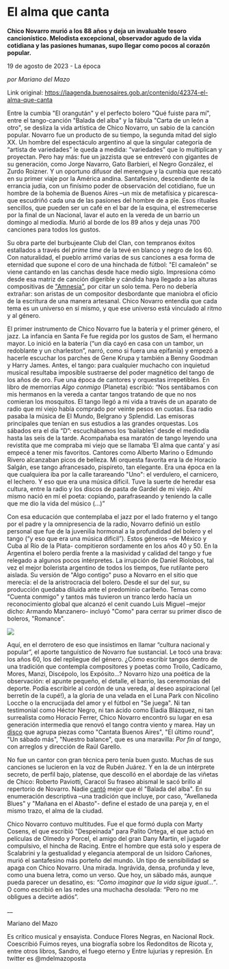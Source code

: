 # El alma que canta

**Chico Novarro murió a los 88 años y deja un invaluable tesoro cancionístico. Melodista excepcional, observador agudo de la vida cotidiana y las pasiones humanas, supo llegar como pocos al corazón popular.**

19 de agosto de 2023 - La época

_por Mariano del Mazo_

Link original: https://laagenda.buenosaires.gob.ar/contenido/42374-el-alma-que-canta



Entre la cumbia "El orangután" y el perfecto bolero "Qué fuiste para mí", entre el tango-canción "Balada del alba" y la fábula "Carta de un león a otro", se desliza la vida artística de Chico Novarro, un sabio de la canción popular. Novarro fue un producto de su tiempo, la segunda mitad del siglo XX. Un hombre del espectáculo argentino al que la singular categoría de “artista de variedades” le queda a medida: “variedades” que lo multiplican y proyectan. Pero hay más: fue un jazzista que se entreveró con gigantes de su generación, como Jorge Navarro, Gato Barbieri, el Negro González, el Zurdo Roizner. Y un oportuno difusor del merengue y la cumbia que rescató en su primer viaje por la América andina. Santafesino, descendiente de la errancia judía, con un finísimo poder de observación del cotidiano, fue un hombre de la bohemia de Buenos Aires –un mix de metafísica y picaresca- que escudriñó cada una de las pasiones del hombre de a pie. Esos rituales sencillos, que pueden ser un café en el bar de la esquina, el estremecerse por la final de un Nacional, lavar el auto en la vereda de un barrio un domingo al mediodía. Murió al borde de los 89 años y deja unas 700 canciones para todos los gustos.




Su obra parte del burbujeante Club del Clan, con tempranos éxitos estallados a través del *prime time* de la tevé en blanco y negro de los 60. Con naturalidad, el pueblo arrimó varias de sus canciones a esa forma de eternidad que supone el coro de una hinchada de fútbol: "El camaleón" se viene cantando en las canchas desde hace medio siglo. Impresiona cómo desde esa matriz de canción digerible y cándida haya llegado a las alturas compositivas de ["Amnesia"](https://www.youtube.com/watch?v=zFR3-xDNopQ), por citar un solo tema. Pero no debería extrañar: son aristas de un compositor desbordante que maniobra el oficio de la escritura de una manera artesanal. Chico Novarro entendía que cada tema es un universo en sí mismo, y que ese universo está vinculado al ritmo y al género.




El primer instrumento de Chico Novarro fue la batería y el primer género, el jazz. La infancia en Santa Fe fue regida por los gustos de Sam, el hermano mayor. Lo inició en la batería (“un día cayó en casa con un tambor, un redoblante y un charleston”, narró, como si fuera una epifanía) y empezó a hacerle escuchar los parches de Gene Krupa y también a Benny Goodman y Harry James. Antes, el tango: para cualquier muchacho con inquietud musical resultaba imposible sustraerse del poder magnético del tango de los años de oro. Fue una época de cantores y orquestas irrepetibles. En libro de memorrias *Algo conmigo* (Planeta) escribió: “Nos sentábamos con mis hermanos en la vereda a cantar tangos tratando de que no nos comieran los mosquitos. El tango llegó a mi vida a través de un aparato de radio que mi viejo había comprado por veinte pesos en cuotas. Esa radio pasaba la música de El Mundo, Belgrano y Splendid. Las emisoras principales que tenían en sus estudios a las grandes orquestas. Los sábados era el día “D”: escuchábamos los ‘bailables’ desde el mediodía hasta las seis de la tarde. Acompañaba esa maratón de tango leyendo una revistita que me compraba mi viejo que se llamaba ‘El alma que canta’ y así empecé a tener mis favoritos. Cantores como Alberto Marino o Edmundo Rivero alcanzaban picos de belleza. Mi orquesta favorita era la de Horacio Salgán, ese tango afrancesado, pispireto, tan elegante. Era una época en la que cualquiera iba por la calle tarareando "Uno": el verdulero, el carnicero, el lechero. Y eso que era una música dificil. Tuve la suerte de heredar esa cultura, entre la radio y los discos de pasta de Gardel de mi viejo. Ahí mismo nació en mí el poeta: copiando, parafraseando y teniendo la calle que me dio la vida del músico (…)”




Con esa educación que contemplaba el jazz por el lado fraterno y el tango por el padre y la omnipresencia de la radio, Novarro definió un estilo personal que fue de la juvenilia hormonal a la profundidad del bolero y el tango (“y eso que era una música dificil”). Estos géneros –de México y Cuba al Río de la Plata- compitieron sordamente en los años 40 y 50. En la Argentina el bolero perdía frente a la masividad y calidad del tango y fue relegado a algunos pocos intérpretes. La irrupción de Daniel Riolobos, tal vez el mejor bolerista argentino de todos los tiempos, fue rutilante pero aislada. Su versión de "Algo contigo" puso a Novarro en el sitio que merecía: el de la aristrocracia del bolero. Desde el sur del sur, su producción quedaba diluida ante el predominio caribeño. Temas como "Cuenta conmigo" y tantos más tuvieron un tranco lerdo hacía un reconocimiento global que alcanzó el cenit cuando Luis Miguel –mejor dicho: Armando Manzanero- incluyó "Como" para cerrar su primer disco de boleros, "Romance".




[![](https://img.youtube.com/vi/U2xR9YuwuRk/0.jpg)](https://www.youtube.com/watch?v=U2xR9YuwuRk)




Aquí, en el derrotero de eso que insistimos en llamar “cultura nacional y popular”, el aporte tanguístico de Novarro fue sustancial. Le tocó una brava: los años 60, los del repliegue del género. ¿Cómo escribir tangos dentro de una tradición que contempla compositores y poetas como Troilo, Cadícamo, Mores, Manzi, Discépolo, los Expósito…? Novarro hizo una poética de la observación: el apunte pequeño, el detalle, el barrio, las ceremonias del deporte. Podía escribirle al cordón de una vereda, al deseo aspiracional (¡el berretín de la cupé!), a la gloria de una velada en el Luna Park con Nicolino Locche o la encrucijada del amor y el fútbol en "Se juega". Ni tan testimonial como Héctor Negro, ni tan ácido como Eladia Blázquez, ni tan surrealista como Horacio Ferrer, Chico Novarro encontró su lugar en esa generación intermedia que renovó el tango contra viento y marea. Hay un [disco](https://www.youtube.com/watch?v=jKs0zT_OXGY&list=PLigGl0Su3Jre-FhkuGX8-j-qpeeFi92Mf) que agrupa piezas como "Cantata Buenos Aires", "El último round", "Un sábado más", "Nuestro balance", que es una maravilla: *Por fin al tango*, con arreglos y dirección de Raúl Garello.




No fue un cantor con gran técnica pero tenía buen gusto. Muchas de sus canciones se lucieron en la voz de Rubén Juárez. Y en la de un intérprete secreto, de perfil bajo, platense, que descolló en el abordaje de las viñetas de Chico: Roberto Paviotti, Caracol Su fraseo abismal le sacó brillo al repertorio de Novarro. Nadie [cantó](https://www.youtube.com/watch?v=EeC2qNW8jEg) mejor que él "Balada del alba". En su enumeración descriptiva –una tradición que incluye, por caso, "Avellaneda Blues" y "Mañana en el Abasto"- define el estado de una pareja y, en el mismo trazo, el alma de la ciudad.




Chico Novarro contuvo multitudes. Fue el que formó dupla con Marty Cosens, el que escribió "Despeinada" para Palito Ortega, el que actuó en películas de Olmedo y Porcel, el amigo del gran Dany Martin, el jugador compulsivo, el hincha de Racing. Entre el hombre que está solo y espera de Scalabrini y la gestualidad y elegancia atemporal de un Isidoro Cañones, murió el santafesino más porteño del mundo. Un tipo de sensibilidad se apaga con Chico Novarro. Una mirada. Ingrávida, densa, profunda y leve, como una buena letra, como un verso. Que hoy, un sábado más, aunque pueda parecer un desatino, es: *“Como imaginar que la vida sigue igual…”*. O como escribió en las redes una muchacha desolada: “Pero no me obligues a decirte adiós”.




\_\_




Mariano del Mazo




Es crítico musical y ensayista. Conduce Flores Negras, en Nacional Rock. Coescribió Fuimos reyes, una biografía sobre los Redonditos de Ricota y, entre otros libros, Sandro, el fuego eterno y Entre lujurias y represión. En twitter es @mdelmazoposta



